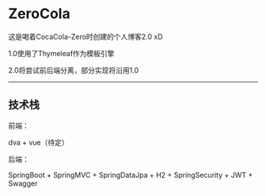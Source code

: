 # ZeroCola

这是喝着CocaCola-Zero时创建的个人博客2.0 xD

1.0使用了Thymeleaf作为模板引擎

2.0将尝试前后端分离，部分实现将沿用1.0

---

## 技术栈

前端：

dva + vue（待定）

后端：

SpringBoot + SpringMVC + SpringDataJpa + H2 + SpringSecurity + JWT + Swagger
